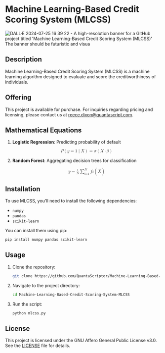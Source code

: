 # Machine Learning-Based Credit Scoring System (MLCSS)

![DALL·E 2024-07-25 16 39 22 - A high-resolution banner for a GitHub project titled 'Machine Learning-Based Credit Scoring System (MLCSS)'  The banner should be futuristic and visua](https://github.com/user-attachments/assets/78f7f3ba-116d-44ed-810e-fcfe72112150)


## Description
Machine Learning-Based Credit Scoring System (MLCSS) is a machine learning algorithm designed to evaluate and score the creditworthiness of individuals.

## Offering
This project is available for purchase. For inquiries regarding pricing and licensing, please contact us at [reece.dixon@quantascript.com](mailto:reece.dixon@quantascript.com).

## Mathematical Equations

1. **Logistic Regression**: Predicting probability of default

   <p align="center">
   <math xmlns="http://www.w3.org/1998/Math/MathML">
     <mrow>
       <mi>P</mi>
       <mo>(</mo>
       <mi>y</mi>
       <mo>=</mo>
       <mn>1</mn>
       <mo>|</mo>
       <mi>X</mi>
       <mo>)</mo>
       <mo>=</mo>
       <mi>σ</mi>
       <mo>(</mo>
       <mi>X</mi>
       <mo>·</mo>
       <mi>β</mi>
       <mo>)</mo>
     </mrow>
   </math>
   </p>

2. **Random Forest**: Aggregating decision trees for classification

   <p align="center">
   <math xmlns="http://www.w3.org/1998/Math/MathML">
     <mrow>
       <mover>
         <mi>y</mi>
         <mo>^</mo>
       </mover>
       <mo>=</mo>
       <mfrac>
         <mn>1</mn>
         <mi>N</mi>
       </mfrac>
       <mrow>
         <munderover>
           <mo>∑</mo>
           <mi>i=1</mi>
           <mi>N</mi>
         </munderover>
         <mi>f</mi>
         <msub>
           <mi>i</mi>
         </msub>
         <mo>(</mo>
         <mi>X</mi>
         <mo>)</mo>
       </mrow>
     </mrow>
   </math>
   </p>

## Installation
To use MLCSS, you'll need to install the following dependencies:
- `numpy`
- `pandas`
- `scikit-learn`

You can install them using pip:
```bash
pip install numpy pandas scikit-learn
```

## Usage
1. Clone the repository:
   ```bash
   git clone https://github.com/QuantaScriptor/Machine-Learning-Based-Credit-Scoring-System-MLCSS.git
   ```
2. Navigate to the project directory:
   ```bash
   cd Machine-Learning-Based-Credit-Scoring-System-MLCSS
   ```
3. Run the script:
   ```bash
   python mlcss.py
   ```

## License
This project is licensed under the GNU Affero General Public License v3.0. See the [LICENSE](LICENSE) file for details.
